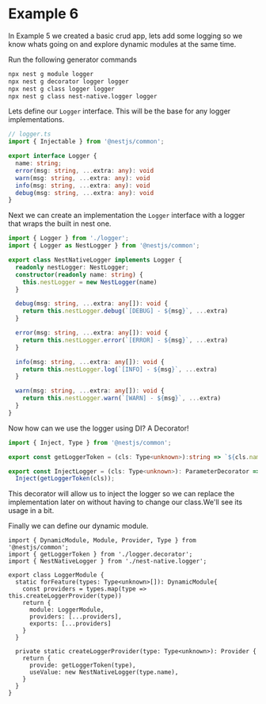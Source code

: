 # Example 6

In Example 5 we created a basic crud app, lets add some logging so we know whats going on and explore dynamic modules at the same time. 

Run the following generator commands 

```sh
npx nest g module logger
npx nest g decorator logger logger
npx nest g class logger logger
npx nest g class nest-native.logger logger
```

Lets define our `Logger` interface. This will be the base for any logger implementations.

```ts
// logger.ts
import { Injectable } from '@nestjs/common';

export interface Logger {
  name: string;
  error(msg: string, ...extra: any): void
  warn(msg: string, ...extra: any): void
  info(msg: string, ...extra: any): void
  debug(msg: string, ...extra: any): void
}
```

Next we can create an implementation the `Logger` interface with a logger that wraps the built in nest one.

```ts
import { Logger } from './logger';
import { Logger as NestLogger } from '@nestjs/common';

export class NestNativeLogger implements Logger {
  readonly nestLogger: NestLogger;
  constructor(readonly name: string) {
    this.nestLogger = new NestLogger(name)
  }

  debug(msg: string, ...extra: any[]): void {
    return this.nestLogger.debug(`[DEBUG] - ${msg}`, ...extra)
  }

  error(msg: string, ...extra: any[]): void {
    return this.nestLogger.error(`[ERROR] - ${msg}`, ...extra)
  }

  info(msg: string, ...extra: any[]): void {
    return this.nestLogger.log(`[INFO] - ${msg}`, ...extra)
  }

  warn(msg: string, ...extra: any[]): void {
    return this.nestLogger.warn(`[WARN] - ${msg}`, ...extra)
  }
}

```

Now how can we use the logger using DI? A Decorator! 

```ts
import { Inject, Type } from '@nestjs/common';

export const getLoggerToken = (cls: Type<unknown>):string => `${cls.name}Logger`;

export const InjectLogger = (cls: Type<unknown>): ParameterDecorator =>
  Inject(getLoggerToken(cls));

```

This decorator will allow us to inject the logger so we can replace the implementation later on without having to change our class.We'll see its usage in a bit. 

Finally we can define our dynamic module. 
```
import { DynamicModule, Module, Provider, Type } from '@nestjs/common';
import { getLoggerToken } from './logger.decorator';
import { NestNativeLogger } from './nest-native.logger';

export class LoggerModule {
  static forFeature(types: Type<unknown>[]): DynamicModule{
    const providers = types.map(type => this.createLoggerProvider(type))
    return {
      module: LoggerModule,
      providers: [...providers],
      exports: [...providers]
    }
  }

  private static createLoggerProvider(type: Type<unknown>): Provider {
    return {
      provide: getLoggerToken(type),
      useValue: new NestNativeLogger(type.name),
    }
  }
}
```
